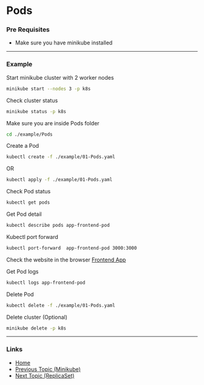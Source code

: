 # Pods

### Pre Requisites
* Make sure you have minikube installed
---
### Example
Start minikube cluster with 2 worker nodes
```bash
minikube start --nodes 3 -p k8s
```
Check cluster status
```bash
minikube status -p k8s
```
Make sure you are inside Pods folder
```bash
cd ./example/Pods
```
Create a Pod
```bash
kubectl create -f ./example/01-Pods.yaml 
```
OR
```bash
kubectl apply -f ./example/01-Pods.yaml 
```
Check Pod status
```bash
kubectl get pods
```
Get Pod detail
```bash
kubectl describe pods app-frontend-pod
```
Kubectl port forward 
```bash
kubectl port-forward  app-frontend-pod 3000:3000
```
Check the website in the browser
[Frontend App](http://localhost:3000/)

Get Pod logs
```bash
kubectl logs app-frontend-pod
```
Delete Pod
```bash
kubectl delete -f ./example/01-Pods.yaml 
```
Delete cluster (Optional) 
```bash
minikube delete -p k8s
```
---
### Links
* [Home](https://github.com/vimalmenon/k8s-learn)
* [Previous Topic (Minikube)](https://github.com/vimalmenon/k8s-learn/tree/master/example/Minikube)
* [Next Topic (ReplicaSet)](https://github.com/vimalmenon/k8s-learn/tree/master/example/ReplicaSet)
